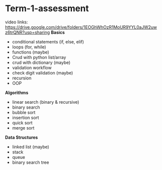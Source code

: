 # Term-1-assessment
video links: https://drive.google.com/drive/folders/1EOGhWhOzR1MoUR9YYL0aJW2uwz6trQNR?usp=sharing
**Basics**
- conditional statements (if, else, elif)
- loops (for, while)
- functions (maybe)
- Crud with python list/array
- crud with dictionary (maybe)
- validation workflow 
- check digit validation (maybe)
- recursion
- OOP

**Algorithms**
- linear search (binary & recursive)
- binary search
- bubble sort
- insertion sort
- quick sort
- merge sort

**Data Structures**
- linked list (maybe)
- stack
- queue
- binary search tree

